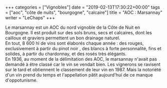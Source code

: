 +++
categories = ["Vignobles"]
date = "2019-02-13T17:30:22+00:00"
tags = ["aoc", "côte de nuits", "bourgogne", "calcaire"]
title = "AOC : Marsannay"
writer = "LeChaps"
+++

Le marsannay est un AOC du nord vignoble de la Côte de Nuit en Bourgogne. Il est produit sur des sols bruns, secs et calcaires, dont les cailloux et graviers permettent un bon drainage naturel.  
En tout, 8 600 hl de vins sont élaborés chaque année : des rouges, exclusivement à partir du pinot noir , des blancs à forte personnalité, fins et solides, à partir du chardonnay, et des rosés très élégants.  
En 1936, au moment de la délimitation des AOC, le marsannay n'avait pas demandé à être classé car le vin se vendait bien. Les vignerons se ravisent sur le tard et obtiennent le classement de leur vin en 1987. Mais la notoriété d'un vin prend du temps et l'appellation pâtit aujourd'hui de ce manque d'oppotunisme.
